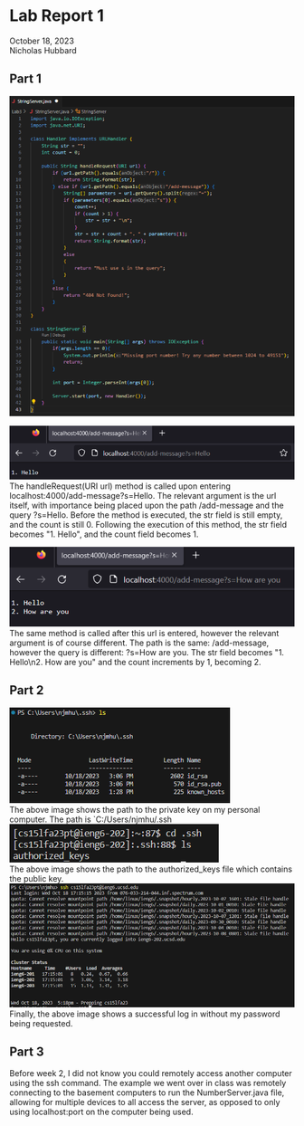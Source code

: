 # __Lab Report 1__
October 18, 2023  
Nicholas Hubbard  

## Part 1
![Code](lab3codescreenshot.png)    


![First Add](lab3screenshot1.png)    
The handleRequest(URI url) method is called upon entering localhost:4000/add-message?s=Hello. The relevant argument is the url itself, with importance being placed upon the path /add-message and the query ?s=Hello. Before the method is executed, the str field is still empty, and the count is still 0. Following the execution of this method, the str field becomes "1. Hello", and the count field becomes 1.  

![Second Add](lab3screenshot2.png)    
The same method is called after this url is entered, however the relevant argument is of course different. The path is the same: /add-message, however the query is different: ?s=How are you. The str field becomes "1. Hello\n2. How are you" and the count increments by 1, becoming 2.  

## Part 2    
![Private Key Path](lab3privkeypath.png)  
The above image shows the path to the private key on my personal computer. The path is `C:/Users/njmhu/.ssh    
![Public Key Path](lab3pubkeypath.png)  
The above image shows the path to the authorized_keys file which contains the public key.  
![Logged In Without Password](loggedin.png)  
Finally, the above image shows a successful log in without my password being requested.  

## Part 3    
Before week 2, I did not know you could remotely access another computer using the ssh command. The example we went over in class was remotely connecting to the basement computers to run the NumberServer.java file, allowing for multiple devices to all access the server, as opposed to only using localhost:port on the computer being used.
